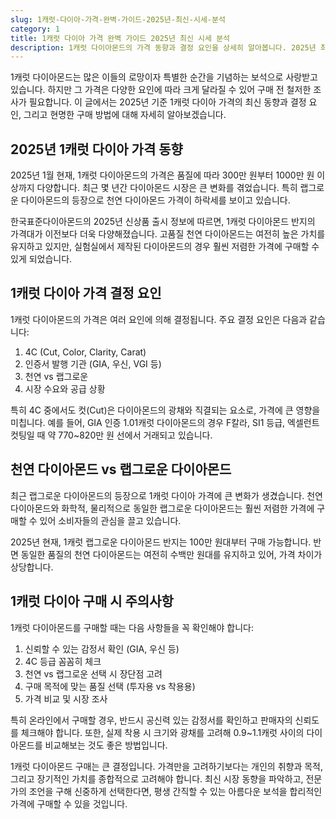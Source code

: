 ```yaml
---
slug: 1캐럿-다이아-가격-완벽-가이드-2025년-최신-시세-분석
category: 1
title: 1캐럿 다이아 가격 완벽 가이드 2025년 최신 시세 분석
description: 1캐럿 다이아몬드의 가격 동향과 결정 요인을 상세히 알아봅니다. 2025년 최신 시세와 함께 현명한 구매 팁을 제공합니다.
---
```

1캐럿 다이아몬드는 많은 이들의 로망이자 특별한 순간을 기념하는 보석으로 사랑받고 있습니다. 하지만 그 가격은 다양한 요인에 따라 크게 달라질 수 있어 구매 전 철저한 조사가 필요합니다. 이 글에서는 2025년 기준 1캐럿 다이아 가격의 최신 동향과 결정 요인, 그리고 현명한 구매 방법에 대해 자세히 알아보겠습니다.

## 2025년 1캐럿 다이아 가격 동향

2025년 1월 현재, 1캐럿 다이아몬드의 가격은 품질에 따라 300만 원부터 1000만 원 이상까지 다양합니다. 최근 몇 년간 다이아몬드 시장은 큰 변화를 겪었습니다. 특히 랩그로운 다이아몬드의 등장으로 천연 다이아몬드 가격이 하락세를 보이고 있습니다.

한국표준다이아몬드의 2025년 신상품 출시 정보에 따르면, 1캐럿 다이아몬드 반지의 가격대가 이전보다 더욱 다양해졌습니다. 고품질 천연 다이아몬드는 여전히 높은 가치를 유지하고 있지만, 실험실에서 제작된 다이아몬드의 경우 훨씬 저렴한 가격에 구매할 수 있게 되었습니다.

## 1캐럿 다이아 가격 결정 요인

1캐럿 다이아몬드의 가격은 여러 요인에 의해 결정됩니다. 주요 결정 요인은 다음과 같습니다:

1. 4C (Cut, Color, Clarity, Carat)
2. 인증서 발행 기관 (GIA, 우신, VGI 등)
3. 천연 vs 랩그로운
4. 시장 수요와 공급 상황

특히 4C 중에서도 컷(Cut)은 다이아몬드의 광채와 직결되는 요소로, 가격에 큰 영향을 미칩니다. 예를 들어, GIA 인증 1.01캐럿 다이아몬드의 경우 F칼라, SI1 등급, 엑셀런트 컷팅일 때 약 770~820만 원 선에서 거래되고 있습니다.

## 천연 다이아몬드 vs 랩그로운 다이아몬드

최근 랩그로운 다이아몬드의 등장으로 1캐럿 다이아 가격에 큰 변화가 생겼습니다. 천연 다이아몬드와 화학적, 물리적으로 동일한 랩그로운 다이아몬드는 훨씬 저렴한 가격에 구매할 수 있어 소비자들의 관심을 끌고 있습니다.

2025년 현재, 1캐럿 랩그로운 다이아몬드 반지는 100만 원대부터 구매 가능합니다. 반면 동일한 품질의 천연 다이아몬드는 여전히 수백만 원대를 유지하고 있어, 가격 차이가 상당합니다.

## 1캐럿 다이아 구매 시 주의사항

1캐럿 다이아몬드를 구매할 때는 다음 사항들을 꼭 확인해야 합니다:

1. 신뢰할 수 있는 감정서 확인 (GIA, 우신 등)
2. 4C 등급 꼼꼼히 체크
3. 천연 vs 랩그로운 선택 시 장단점 고려
4. 구매 목적에 맞는 품질 선택 (투자용 vs 착용용)
5. 가격 비교 및 시장 조사

특히 온라인에서 구매할 경우, 반드시 공신력 있는 감정서를 확인하고 판매자의 신뢰도를 체크해야 합니다. 또한, 실제 착용 시 크기와 광채를 고려해 0.9~1.1캐럿 사이의 다이아몬드를 비교해보는 것도 좋은 방법입니다.

1캐럿 다이아몬드 구매는 큰 결정입니다. 가격만을 고려하기보다는 개인의 취향과 목적, 그리고 장기적인 가치를 종합적으로 고려해야 합니다. 최신 시장 동향을 파악하고, 전문가의 조언을 구해 신중하게 선택한다면, 평생 간직할 수 있는 아름다운 보석을 합리적인 가격에 구매할 수 있을 것입니다.
